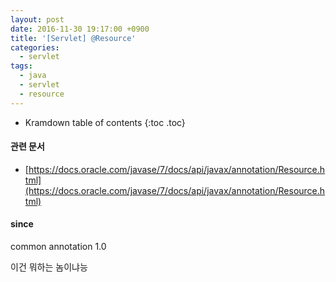 ```yaml
---
layout: post
date: 2016-11-30 19:17:00 +0900
title: '[Servlet] @Resource'
categories:
  - servlet
tags:
  - java
  - servlet
  - resource
---
```


* Kramdown table of contents
{:toc .toc}

#### 관련 문서

- [https://docs.oracle.com/javase/7/docs/api/javax/annotation/Resource.html](https://docs.oracle.com/javase/7/docs/api/javax/annotation/Resource.html)

#### since

common annotation 1.0



이건 뭐하는 놈이냐능
